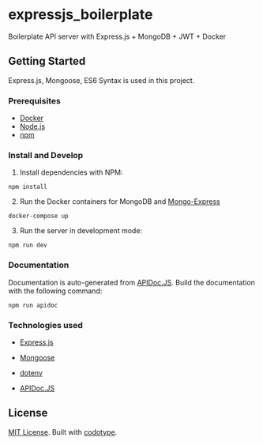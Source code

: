 # expressjs_boilerplate
Boilerplate API server with Express.js + MongoDB + JWT + Docker

## Getting Started
Express.js, Mongoose, ES6 Syntax is used in this project.

### Prerequisites
- [Docker](https://www.docker.com/)
- [Node.js](https://nodejs.org/)
- [npm](https://www.npmjs.com/)

### Install and Develop
1. Install dependencies with NPM:

```
npm install
```

2. Run the Docker containers for MongoDB and [Mongo-Express](https://github.com/mongo-express/mongo-express)

```
docker-compose up
```

3. Run the server in development mode:

```
npm run dev
```

### Documentation
Documentation is auto-generated from [APIDoc.JS](http://apidocjs.com). Build the documentation with the following command:

```
npm run apidoc
```

### Technologies used

- [Express.js](https://expressjs.com/)

- [Mongoose](http://mongoosejs.com/)

- [dotenv](https://www.npmjs.com/package/dotenv)

- [APIDoc.JS](http://apidocjs.com)

## License
[MIT License](http://opensource.org/licenses/MIT).
Built with [codotype](https://www.codotype.io/).

